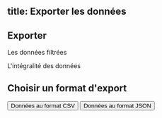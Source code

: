 title: <i class="icon icon-export"></i> Exporter les données
----

## Exporter

Les données filtrées

L'intégralité des données

## Choisir un format d'export

<button type="button" class="btn btn-primary">Données au format CSV</button> <button type="button" class="btn btn-primary">Données au format JSON</button>
